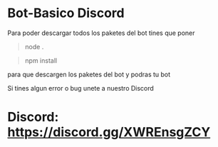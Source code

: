 # Bot-Basico Discord

Para poder descargar todos los paketes del bot tines que poner 

> node . 

> npm install

para que descargen los paketes del bot y podras tu bot

Si tines algun error o bug unete a nuestro Discord 

# Discord: https://discord.gg/XWREnsgZCY
